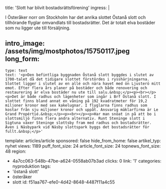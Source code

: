 title: 'Slott har blivit bostadsrättsförening'
ingress: |
  <p>I Österåker norr om Stockholm har det anrika slottet Östanå slott och tillhörande flyglar omvandlats till bostadsrätter. Det är totalt elva bostäder som nu ligger ute till försäljning.
  </p>
  
intro_image: /assets/img/mostphotos/15750117.jpeg
long_form:
  -
    type: text
    text: '<p>Den befintliga byggnaden Östanå slott byggdes i slutet av 1700-talet då det tidigare slottet förstördes i rysshärjningarna. Slottet ligger i slutet av en allé och nära havet med ön Ljusterö mitt emot. Efter flera års planer på bostäder och både renovering och restaurering är elva bostäder nu ute till salu.&nbsp;</p><p><br></p><p>Det är både radhus och lägenheter som ingår i Brf Östanå slott. I slottet finns bland annat en våning på 192 kvadratmeter för 19,2 miljoner kronor med sex kakelugnar. I flyglarna finns radhus som kostar från sju miljoner kronor och uppåt. Ansvarig mäklarfirma är Le Grand Propértié.&nbsp;</p><p><br></p><p>Har man snöat in på att bo i slottsmiljö finns flera andra alternativ. Runt Steninge slott i Sigtuna växer Steninge slottsby fram med radhus och bostadsrätter. Även i Näsbypark vid Näsby slottspark byggs det bostadsrätter för fullt.&nbsp;</p>'
template: articles/article
sponsored: false
hide_from_home: false
artikel_typ: nyhet
views: 1189
puff_font_size: 24
article_font_size: 24
topnews_font_size: 48
region:
  - 4a7cc063-548b-47be-a624-0558ab07b3ad
clicks: 0
link: '1'
categories: nyproduktion
tags:
  - 'östanå slott'
  - österåker
  - slott
id: f51aa767-efe0-4d42-8648-4487f11a4c55
